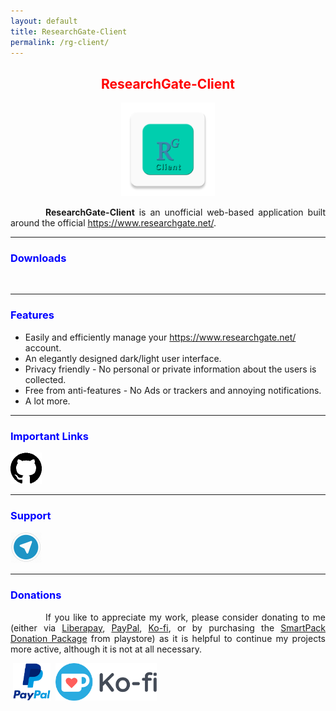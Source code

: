 ```yaml
---
layout: default
title: ResearchGate-Client
permalink: /rg-client/
---
```


<style>
    tab1 { padding-left: 4em; }
</style>

<h2 style="color: red; text-align: center">ResearchGate-Client</h2>

<p style="text-align: center"><img src="https://raw.githubusercontent.com/sunilpaulmathew/RG-Client/master/app/src/main/res/mipmap-xxxhdpi/ic_launcher.png" alt="" width="150" height="150" /></p>

<p style="text-align: justify"><tab1><strong>ResearchGate-Client</strong> is an unofficial web-based application built around the official <a href="https://www.researchgate.net/" target="_blank">https://www.researchgate.net/</a>.</tab1></p>

<hr>

<h3 style="color: blue">Downloads</h3>

<p><a href="https://play.google.com/store/apps/details?id=com.sunilpaulmathew.researchgateclient" target="_blank"><img src="https://play.google.com/intl/en_us/badges/images/generic/en-play-badge.png" alt="" height="60" /></a></p>
<hr>

<h3 style="color: blue">Features</h3>

* Easily and efficiently manage your <a href="https://www.researchgate.net/" target="_blank">https://www.researchgate.net/</a> account.
* An elegantly designed dark/light user interface.
* Privacy friendly - No personal or private information about the users is collected.
* Free from anti-features - No Ads or trackers and annoying notifications.
* A lot more.

<hr>

<h3 style="color: blue">Important Links</h3>

<p><a href="https://github.com/sunilpaulmathew/RG-Client/" target="_blank"><img src="https://github.com/SmartPack/SmartPack.github.io/blob/master/asset/pic002.png?raw=true" alt="" width="50" height="50" /></a></p>

<hr>

<h3 style="color: blue">Support</h3>

<a href="https://t.me/smartpack_kmanager" target="_blank"><img src="https://github.com/SmartPack/SmartPack.github.io/blob/master/asset/pic006.png?raw=true" alt="" width="50" height="50" /></a>

<hr>

<h3 style="color: blue">Donations</h3>

<p style="text-align: justify"><tab1>If you like to appreciate my work, please consider donating to me (either via <a href="https://liberapay.com/sunilpaulmathew/donate" target="_blank">Liberapay</a>, <a href="https://www.paypal.me/menacherry" target="_blank">PayPal</a>, <a href="https://ko-fi.com/sunilpaulmathew" target="_blank">Ko-fi</a>, or by purchasing the <a href="https://play.google.com/store/apps/details?id=com.smartpack.donate" target="_blank">SmartPack Donation Package</a> from playstore) as it is helpful to continue my projects more active, although it is not at all necessary.</tab1></p>

<p><a href="https://liberapay.com/sunilpaulmathew/donate" target="_blank"><img src="https://liberapay.com/assets/widgets/donate.svg" alt="" height="60" /></a> <a href="https://www.paypal.me/menacherry" target="_blank"><img src="https://github.com/SmartPack/SmartPack.github.io/blob/master/asset/pic005.png?raw=true" alt="" height="60" /></a> <a href="https://play.google.com/store/apps/details?id=com.smartpack.donate" target="_blank"><img src="https://play.google.com/intl/en_us/badges/images/generic/en-play-badge.png" alt="" height="60" /></a> <a href="https://ko-fi.com/sunilpaulmathew" target="_blank"><img src="https://github.com/SmartPack/SmartPack.github.io/blob/master/asset/pic010.png?raw=true" alt="" height="60" /></a></p>